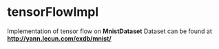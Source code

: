 # **tensorFlowImpl**
Implementation of tensor flow on **MnistDataset**
Dataset can be found at **http://yann.lecun.com/exdb/mnist/**  
